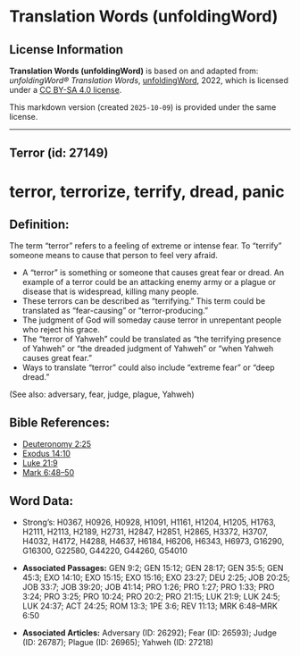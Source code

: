 # Translation Words (unfoldingWord)

## License Information

**Translation Words (unfoldingWord)** is based on and adapted from: _unfoldingWord® Translation Words_, [unfoldingWord](https://unfoldingword.org/utw), 2022, which is licensed under a [CC BY-SA 4.0 license](https://creativecommons.org/licenses/by-sa/4.0/legalcode.en).

This markdown version (created `2025-10-09`) is provided under the same license.



--------------------------------

## Terror (id: 27149)

terror, terrorize, terrify, dread, panic
========================================

Definition:
-----------

The term “terror” refers to a feeling of extreme or intense fear. To “terrify” someone means to cause that person to feel very afraid.

* A “terror” is something or someone that causes great fear or dread. An example of a terror could be an attacking enemy army or a plague or disease that is widespread, killing many people.
* These terrors can be described as “terrifying.” This term could be translated as “fear\-causing” or “terror\-producing.”
* The judgment of God will someday cause terror in unrepentant people who reject his grace.
* The “terror of Yahweh” could be translated as “the terrifying presence of Yahweh” or “the dreaded judgment of Yahweh” or “when Yahweh causes great fear.”
* Ways to translate “terror” could also include “extreme fear” or “deep dread.”

(See also: adversary, fear, judge, plague, Yahweh)

Bible References:
-----------------

* [Deuteronomy 2:25](https://ref.ly/Deut2:25)
* [Exodus 14:10](https://ref.ly/Exod14:10)
* [Luke 21:9](https://ref.ly/Luke21:9)
* [Mark 6:48–50](https://ref.ly/Mark6:48-Mark6:50)

Word Data:
----------

* Strong’s: H0367, H0926, H0928, H1091, H1161, H1204, H1205, H1763, H2111, H2113, H2189, H2731, H2847, H2851, H2865, H3372, H3707, H4032, H4172, H4288, H4637, H6184, H6206, H6343, H6973, G16290, G16300, G22580, G44220, G44260, G54010

* **Associated Passages:** GEN 9:2; GEN 15:12; GEN 28:17; GEN 35:5; GEN 45:3; EXO 14:10; EXO 15:15; EXO 15:16; EXO 23:27; DEU 2:25; JOB 20:25; JOB 33:7; JOB 39:20; JOB 41:14; PRO 1:26; PRO 1:27; PRO 1:33; PRO 3:24; PRO 3:25; PRO 10:24; PRO 20:2; PRO 21:15; LUK 21:9; LUK 24:5; LUK 24:37; ACT 24:25; ROM 13:3; 1PE 3:6; REV 11:13; MRK 6:48–MRK 6:50
* **Associated Articles:** Adversary (ID: 26292); Fear (ID: 26593); Judge (ID: 26787); Plague (ID: 26965); Yahweh (ID: 27218)

